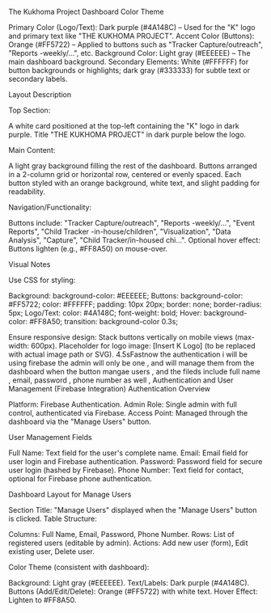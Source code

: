 The Kukhoma Project Dashboard
Color Theme

Primary Color (Logo/Text): Dark purple (#4A148C) – Used for the "K" logo and primary text like "THE KUKHOMA PROJECT".
Accent Color (Buttons): Orange (#FF5722) – Applied to buttons such as "Tracker Capture/outreach", "Reports -weekly/...", etc.
Background Color: Light gray (#EEEEEE) – The main dashboard background.
Secondary Elements: White (#FFFFFF) for button backgrounds or highlights; dark gray (#333333) for subtle text or secondary labels.

Layout Description

Top Section:

A white card positioned at the top-left containing the "K" logo in dark purple.
Title "THE KUKHOMA PROJECT" in dark purple below the logo.


Main Content:

A light gray background filling the rest of the dashboard.
Buttons arranged in a 2-column grid or horizontal row, centered or evenly spaced.
Each button styled with an orange background, white text, and slight padding for readability.


Navigation/Functionality:

Buttons include: "Tracker Capture/outreach", "Reports -weekly/...", "Event Reports", "Child Tracker -in-house/children", "Visualization", "Data Analysis", "Capture", "Child Tracker/in-housed chi...".
Optional hover effect: Buttons lighten (e.g., #FF8A50) on mouse-over.



Visual Notes

Use CSS for styling:

Background: background-color: #EEEEEE;
Buttons: background-color: #FF5722; color: #FFFFFF; padding: 10px 20px; border: none; border-radius: 5px;
Logo/Text: color: #4A148C; font-weight: bold;
Hover: background-color: #FF8A50; transition: background-color 0.3s;


Ensure responsive design: Stack buttons vertically on mobile views (max-width: 600px).
Placeholder for logo image: [Insert K Logo] (to be replaced with actual image path or SVG).
4.5sFastnow the authentication i will be using firebase the admin will only be one , and will manage  them from the dashboard when the button mangae users , and the fileds include full name ,  email,  password  , phone number as well , Authentication and User Management (Firebase Integration)
Authentication Overview

Platform: Firebase Authentication.
Admin Role: Single admin with full control, authenticated via Firebase.
Access Point: Managed through the dashboard via the "Manage Users" button.

User Management Fields

Full Name: Text field for the user's complete name.
Email: Email field for user login and Firebase authentication.
Password: Password field for secure user login (hashed by Firebase).
Phone Number: Text field for contact, optional for Firebase phone authentication.

Dashboard Layout for Manage Users

Section Title: "Manage Users" displayed when the "Manage Users" button is clicked.
Table Structure:

Columns: Full Name, Email, Password, Phone Number.
Rows: List of registered users (editable by admin).
Actions: Add new user (form), Edit existing user, Delete user.


Color Theme (consistent with dashboard):

Background: Light gray (#EEEEEE).
Text/Labels: Dark purple (#4A148C).
Buttons (Add/Edit/Delete): Orange (#FF5722) with white text.
Hover Effect: Lighten to #FF8A50.